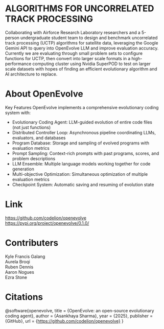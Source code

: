 # ALGORITHMS FOR UNCORRELATED TRACK PROCESSING
Collaborating with Airforce Research Laboratory researchers and a 5-person undergraduate student team to design and benchmark uncorrelated track processing (UCTP) algorithms for satellite data, leveraging the Google Gemini API to query into OpenEvolve LLM and improve evaluation accuracy. Currently we are evaluating through small problem sets to configure functions for UCTP, then convert into larger scale formats in a high-performance computing cluster using Nvidia SuperPOD to test on larger scale datasets with hopes of finding an efficient evolutionary algorithm and AI architecture to replace.

# About OpenEvolve
Key Features
OpenEvolve implements a comprehensive evolutionary coding system with:

- Evolutionary Coding Agent: LLM-guided evolution of entire code files (not just functions)
- Distributed Controller Loop: Asynchronous pipeline coordinating LLMs, evaluators, and databases
- Program Database: Storage and sampling of evolved programs with evaluation metrics
- Prompt Sampling: Context-rich prompts with past programs, scores, and problem descriptions
- LLM Ensemble: Multiple language models working together for code generation
- Multi-objective Optimization: Simultaneous optimization of multiple evaluation metrics
- Checkpoint System: Automatic saving and resuming of evolution state

# Link
https://github.com/codelion/openevolve<br>
https://pypi.org/project/openevolve/0.1.0/

# Contributers
Kyle Francis Galang<br> 
Aurela Broqi<br> 
Ruben Dennis<br> 
Aaron Nogues<br> 
Ezra Stone

# Citations
@software{openevolve,
  title = {OpenEvolve: an open-source evolutionary coding agent},
  author = {Asankhaya Sharma},
  year = {2025},
  publisher = {GitHub},
  url = {https://github.com/codelion/openevolve}
}
